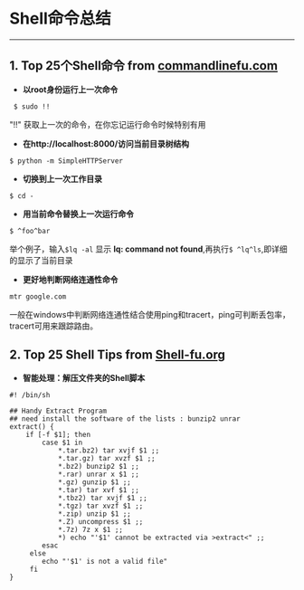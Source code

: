 #  Shell命令总结
------
## **1. Top 25个Shell命令 from [commandlinefu.com][1]**

* **以root身份运行上一次命令**
```Shell
 $ sudo !!  
```
"!!" 获取上一次的命令，在你忘记运行命令时候特别有用

 * **在http://localhost:8000/访问当前目录树结构**
```Shell
$ python -m SimpleHTTPServer
```

* **切换到上一次工作目录**
```Shell
$ cd -
```

 * **用当前命令替换上一次运行命令**
```Shell
$ ^foo^bar
```
举个例子，输入`$lq -al` 显示 **lq: command not found**,再执行`$ ^lq^ls`,即详细的显示了当前目录

 * **更好地判断网络连通性命令**
```Shell
mtr google.com
```
 一般在windows中判断网络连通性结合使用ping和tracert，ping可判断丢包率，tracert可用来跟踪路由。


   

## **2. Top 25 Shell Tips from [Shell-fu.org][2]**
 * **智能处理：解压文件夹的Shell脚本**
```Shell
#! /bin/sh

## Handy Extract Program
## need install the software of the lists : bunzip2 unrar 
extract() {
	if [-f $1]; then 
		case $1 in 
			*.tar.bz2) tar xvjf $1 ;;
			*.tar.gz) tar xvzf $1 ;;
			*.bz2) bunzip2 $1 ;;
			*.rar) unrar x $1 ;;
			*.gz) gunzip $1 ;;
			*.tar) tar xvf $1 ;;
			*.tbz2) tar xvjf $1 ;;
			*.tgz) tar xvzf $1 ;;
			*.zip) unzip $1 ;;
			*.Z) uncompress $1 ;;
			*.7z) 7z x $1 ;;
			*) echo "'$1' cannot be extracted via >extract<" ;;
		esac
     else
		echo "'$1' is not a valid file"
     fi
}
```


  [1]: http://www.commandlinefu.com/
  [2]: http://www.shell-fu.org/index.php
